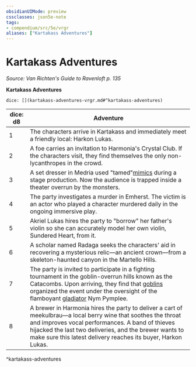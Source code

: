 ```yaml
---
obsidianUIMode: preview
cssclasses: json5e-note
tags:
- compendium/src/5e/vrgr
aliases: ["Kartakass Adventures"]
---
```

# Kartakass Adventures
*Source: Van Richten's Guide to Ravenloft p. 135* 

**Kartakass Adventures**

`dice: [](kartakass-adventures-vrgr.md#^kartakass-adventures)`

| dice: d8 | Adventure |
|----------|-----------|
| 1 | The characters arrive in Kartakass and immediately meet a friendly local: Harkon Lukas. |
| 2 | A foe carries an invitation to Harmonia's Crystal Club. If the characters visit, they find themselves the only non-lycanthropes in the crowd. |
| 3 | A set dresser in Medria used "tamed"[mimics](/Systems/5e/bestiary/monstrosity/mimic.md) during a stage production. Now the audience is trapped inside a theater overrun by the monsters. |
| 4 | The party investigates a murder in Emherst. The victim is an actor who played a character murdered daily in the ongoing immersive play. |
| 5 | Akriel Lukas hires the party to "borrow" her father's violin so she can accurately model her own violin, Sundered Heart, from it. |
| 6 | A scholar named Radaga seeks the characters' aid in recovering a mysterious relic—an ancient crown—from a skeleton-haunted canyon in the Martello Hills. |
| 7 | The party is invited to participate in a fighting tournament in the goblin-overrun hills known as the Catacombs. Upon arriving, they find that [goblins](/Systems/5e/bestiary/humanoid/goblin.md) organized the event under the oversight of the flamboyant [gladiator](/Systems/5e/bestiary/humanoid/gladiator.md) Nym Pymplee. |
| 8 | A brewer in Harmonia hires the party to deliver a cart of meekulbrau—a local berry wine that soothes the throat and improves vocal performances. A band of thieves hijacked the last two deliveries, and the brewer wants to make sure this latest delivery reaches its buyer, Harkon Lukas. |
^kartakass-adventures